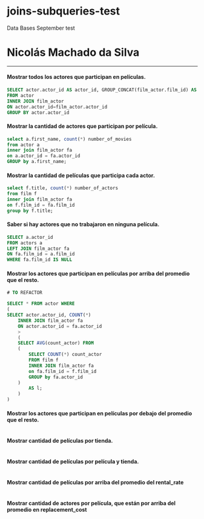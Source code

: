 # joins-subqueries-test
Data Bases September test

# Nicolás Machado da Silva
---

 #### Mostrar todos los actores que participan en películas.
```sql
SELECT actor.actor_id AS actor_id, GROUP_CONCAT(film_actor.film_id) AS films_ids
FROM actor 
INNER JOIN film_actor
ON actor.actor_id=film_actor.actor_id
GROUP BY actor.actor_id
```
 #### Mostrar la cantidad de actores que participan por película.
```sql
select a.first_name, count(*) number_of_movies
from actor a
inner join film_actor fa
on a.actor_id = fa.actor_id
GROUP by a.first_name;
```
#### Mostrar la cantidad de películas que participa cada actor.
```sql
select f.title, count(*) number_of_actors
from film f
inner join film_actor fa
on f.film_id = fa.film_id
group by f.title;
```
#### Saber si hay actores que no trabajaron en ninguna película. 
```sql
SELECT a.actor_id
FROM actors a
LEFT JOIN film_actor fa
ON fa.film_id = a.film_id
WHERE fa.film_id IS NULL
```
#### Mostrar los actores que participan en películas por arriba del promedio que el resto.
```sql
# TO REFACTOR

SELECT * FROM actor WHERE
(
SELECT actor.actor_id, COUNT(*) 
    INNER JOIN film_actor fa
    ON actor.actor_id = fa.actor_id 
    >
    (
    SELECT AVG(count_actor) FROM
	(
		SELECT COUNT(*) count_actor
		FROM film f
		INNER JOIN film_actor fa
		on fa.film_id = f.film_id
		GROUP by fa.actor_id
	) 
        AS l;
    )
)
```
#### Mostrar los actores que participan en películas por debajo del promedio que el resto.
```bash

```
#### Mostrar cantidad de películas por tienda.
```bash

```
#### Mostrar cantidad de películas por película y tienda.
```bash

```
#### Mostrar cantidad de películas por arriba del promedio del rental_rate
```bash

```

#### Mostrar cantidad de actores por película, que están por arriba del promedio en replacement_cost
